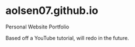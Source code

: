 # aolsen07.github.io
Personal Website Portfolio 

Based off a YouTube tutorial, will redo in the future.
